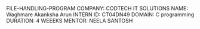 FILE-HANDLING-PROGRAM
COMPANY: CODTECH IT SOLUTIONS
NAME: Waghmare Akanksha Arun 
INTERN ID: CT04DN49
DOMAIN: C programming 
DURATION: 4 WEEEKS 
MENTOR: NEELA SANTOSH

